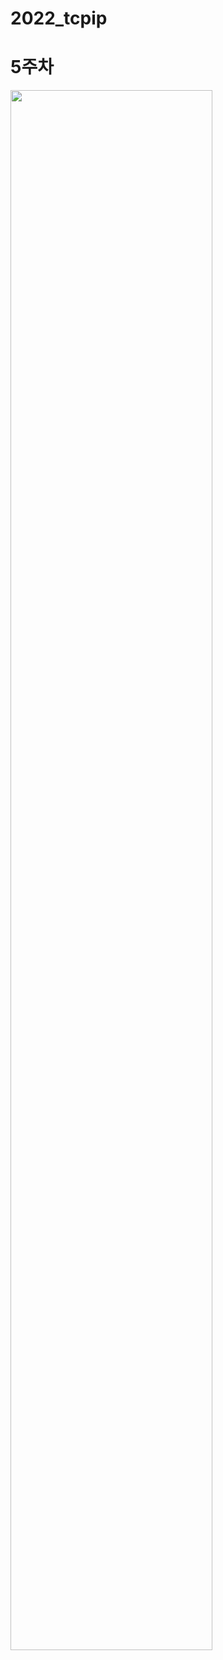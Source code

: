 # 2022_tcpip

# 5주차
<img width="80%" src="https://user-images.githubusercontent.com/74966550/161372542-8f6af808-f6fb-40c3-a12c-6ccfdd797195.png"/>
